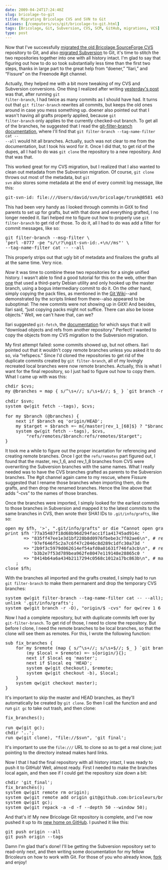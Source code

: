 ```yaml
--- 
date: 2009-04-24T17:24:40Z
slug: bricolage-to-git
title: Migrating Bricolage CVS and SVN to Git
aliases: [/computers/vcs/git/bricolage-to-git.html]
tags: [Bricolage, Git, Subversion, CVS, SCM, GitHub, migrations, VCS]
type: post
---
```


<p>Now that I've successfully
<a href="/computers/vcs/git/bricolage-cvs-to-git.html" title="Migrating Bricolage CVS to Git">migrated the old Bricolage SourceForge
CVS</a> repository to Git, and
also <a href="/computers/vcs/git/bricolage-svn-to-git.html" title="Migrating Bricolage Subversion to Git">migrated Subversion</a> to Git,
it's time to stitch the two repositories together into one with all history
intact. I'm glad to say that figuring out how to do so took substantially less
time than the first two steps, thanks in large part to the great help from
“doener,” “Ilari,” and “Fissure” on the Freenode #git channel.</p>

<p>Actually, they helped me with a bit more tweaking of my CVS and Subversion
conversions. One thing I realized after writing
<a href="/computers/vcs/git/bricolage-svn-to-git.html" title="Migrating Bricolage Subversion to Git">yesterday's post</a> was that, after running <code>git
filter-branch</code>, I had twice as many commits as I should have had. It
turns out that <code>git filter-branch</code> rewrites all commits, but keeps
the old ones around in case you mess something up. doener also pointed out
that I wasn't having all grafts properly applied, because <code>git
filter-branch</code> only applies to the currently checked-out branch. To get
all of the branches, he suggested that I read the
<a href="http://www.kernel.org/pub/software/scm/git/docs/git-filter-branch.html" title="git-filter-branch(1) Manual Page">git-filter-branch documentation</a>,
where I'll find that <code>git filter-branch &#x002d;&#x002d;tag-name-filter cat &#x002d;&#x002d;
&#x002d;&#x002d;all</code> would hit all branches. Actually, such was not clear to me from
the documentation, but I took his word for it. Once I did that, to get rid
of the dupes, all I had to do was <code>git clone</code> the repository
to a new repository. And that was that.</p>

<p>This worked great for my CVS migration, but I realized that I also wanted
to clean out metadata from the Subversion migration. Of course,
<code>git clone</code> throws out most of the metadata, but <code>git
svn</code> also stores some metadata at the end of every commit log message,
like this:</p>

<pre>
git-svn-id: file:///Users/david/svn/bricolage/trunk@8581 e630fb3e-2914-11de-beb6-f300316f8eb1
</pre>

<p>This had been very handy as I looked through commits in GitX to find
parents to set up for grafts, but with that done and everything grafted, I no
longer needed it. Ilari helped me to figure out how to properly use 
<code>git filter-branch</code> to get rid of those. To do it, all I had to do
was add a filter for commit messages, like so:</p>

<pre>
git filter-branch &#x002d;&#x002d;msg-filter \
&#x0027;perl -0777 -pe &quot;s/\r?\ngit-svn-id:.+\n//ms&quot;&#x0027; \
&#x002d;&#x002d;tag-name-filter cat &#x002d;&#x002d; &#x002d;&#x002d;all
</pre>

<p>This properly strips out that ugly bit of metadata and finalizes the grafts
all at the same time. Very nice.</p>

<p><em>Now</em> it was time to combine these two repositories for a single
unified history. I wasn't able to find a good tutorial for this on the web,
other
than <a href="http://www.ouaza.com/wp/2007/07/24/assembling-bits-of-history-with-git/" title="Buxy rêve tout haut: “Assembling bits of history with git”">one</a>
that used a third-party Debian utility and only hooked up the master branch,
using a bogus intermediary commit to do it. On the other hand, simply copying
the pack files, as mentioned in the
<a href="http://git.or.cz/gitwiki/GraftPoint" title="GitWiki: “GraftPoint”">Git Wiki</a>--and demonstrated by the scripts linked from there--also appeared to
be suboptimal: The new commits were not showing up in GitX! And besides, Ilari
said, “just copying packs might not suffice. There can also be loose objects.”
Well, we can't have that, can we?</p>

<p>Ilari suggested <code>git-fetch</code>, the
<a href="http://www.kernel.org/pub/software/scm/git/docs/git-fetch.html" title="git-fetch(1) Manual Page">documentation</a> for which says that it will
“download objects and refs from another repository.” Perfect! I wanted to copy
the objects from my CVS migration to the Subversion migration.</p>

<p>My first attempt failed: some commits showed up, but not others. Ilari
pointed out that it wouldn't copy remote branches unless you asked it to do
so, via “refspecs.” Since I'd cloned the repositories to get rid of the
duplicate commits created by <code>git filter-branch</code>, all of my
lovingly recreated local branches were now remote branches. Actually, this is
what I want for the final repository, so I just had to figure out how to copy
them. What I came up with was this:</p>

<pre>
chdir $cvs;
my @branches = map { s/^\s+//; s/\s+$//; $_ } `git branch -r`;

chdir $svn;
system qw(git fetch &#x002d;&#x002d;tags), $cvs;

for my $branch (@branches) {
    next if $branch eq &#x0027;origin/HEAD&#x0027;;
    my $target = $branch =~ m{/master|rev_1_[68]$} ? &quot;$branch-cvs&quot; : $branch;
    system qw(git fetch &#x002d;&#x002d;tags), $cvs,
        &quot;refs/remotes/$branch:refs/remotes/$target&quot;;
}
</pre>

<p>It took me a while to figure out the proper incantation for referencing and
creating remote branches. Once I got the <code>refs/remotes</code> part
figured out, I found that the master, rev_1_6, and rev_1_8 branches from CVS
were overwriting the Subversion branches with the same names. What I really
needed was to have the CVS branches grafted as parents to the Subversion
branches. The #git channel again came to my rescue, where Fissure suggested
that I rename those branches when importing them, do the grafts, and then drop
the renamed branches. Hence the line above that adds “-cvs” to the names of
those branches.</p>

<p>Once the branches were imported, I simply looked for the earliest commits
to those branches in Subversion and mapped it to the latest commits to the
same branches in CVS, then wrote their SHA1 IDs to
<code>.git/info/grafts</code>, like so:</p>

<pre>
open my $fh, &#x0027;>&#x0027;, &quot;.git/info/grafts&quot; or die &quot;Cannot open grafts: $!\n&quot;;
print $fh &#x0027;77a35487f18d68b96d294facc1f1a41745ad914c &#x0027;
       => &quot;835ff47ee1e3d1bf228b8d0976fbebe3c7f02ae6\n&quot;, # rev_1_6
          &#x0027;97ef646f5c2a7c6f47c2046c8d289c1dfc30a73d &#x0027;
       => &quot;2b9f3c5979d062614ef54afd0a01631f746fa3cb\n&quot;, # rev_1_8
          &#x0027;b3b2e7f53d789bea962fe8047e119148e28865c0 &#x0027;
       => &quot;8414b64a6a434b2117294c0568c1012a17bc863b\n&quot;, # master
    ;
close $fh;
</pre>

<p>With the branches all imported and the grafts created, I simply had to
run <code>git filter-branch</code> to make them permanent and drop the
temporary CVS branches:</p>

<pre>
system qw(git filter-branch &#x002d;&#x002d;tag-name-filter cat &#x002d;&#x002d; &#x002d;&#x002d;all);
unlink &#x0027;.git/info/grafts&#x0027;;
system qw(git branch -r -D), &quot;origin/$_-cvs&quot; for qw(rev_1_6 rev_1_8 master);
</pre>

<p>Now I had a complete repository, but with duplicate commits left over
by <code>git-filter-branch</code>. To get rid of those, I need to clone the
repository. But before I clone, I need the remote branches to be local
branches, so that the clone will see them as remotes. For this, I wrote 
the following function:</p>

<pre>
sub fix_branches {
    for my $remote (map { s/^\s+//; s/\s+$//; $_ } `git branch -r`) {
        (my $local = $remote) =~ s{origin/}{};
        next if $local eq &#x0027;master&#x0027;;
        next if $local eq &#x0027;HEAD&#x0027;;
        system qw(git checkout), $remote;
        system qw(git checkout -b), $local;
    }
    system qw(git checkout master);
}
</pre>

<p>It's important to skip the master and HEAD branches, as they'll
automatically be created by <code>git clone</code>. So then I call the
function and and run <code>git gc</code> to take out trash, and then
clone:</p>

<pre>
fix_branches();

run qw(git gc);
chdir &#x0027;..&#x0027;;
run qw(git clone), &quot;file://$svn&quot;, &#x0027;git_final&#x0027;;
</pre>

<p>It's important to use the <code>file:///</code> URL to clone so as to get a
real clone; just pointing to the directory instead makes hard links.</p>

<p>Now I that I had the final repository with all history intact, I was ready
to push it to GitHub! Well, almost ready. First I needed to make the branches
local again, and then see if I could get the repository size down a bit:</p>

<pre>
chdir &#x0027;git_final&#x0027;;
fix_branches();
system qw(git remote rm origin);
system qw(git remote add origin git@github.com:bricoleurs/bricolage.git);
system qw(git gc);
system qw(git repack -a -d -f &#x002d;&#x002d;depth 50 &#x002d;&#x002d;window 50);
</pre>

<p>And that's it! My new Bricolage Git repository is complete, and I've now
pushed it up to its <a href="http://github.com/bricoleurs/bricolage/" title="The Bricolage Git Tree on GitHub">new home on GitHub</a>. I pushed it
like this:</p>

<pre>
git push origin &#x002d;&#x002d;all
git push origin &#x002d;&#x002d;tags
</pre>

<p>Damn I'm glad that's done! I'll be getting the Subversion repository set to
read-only next, and then writing some documentation for my fellow Bricoleurs
on how to work with Git. For those of you who already
know, <a href="http://github.com/bricoleurs/bricolage/fork" title="Fork Bricolage Now!">fork</a> and enjoy!</p>
